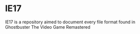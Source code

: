 # IE17
IE17 is a repository aimed to document every file format found in Ghostbuster The Video Game Remastered
